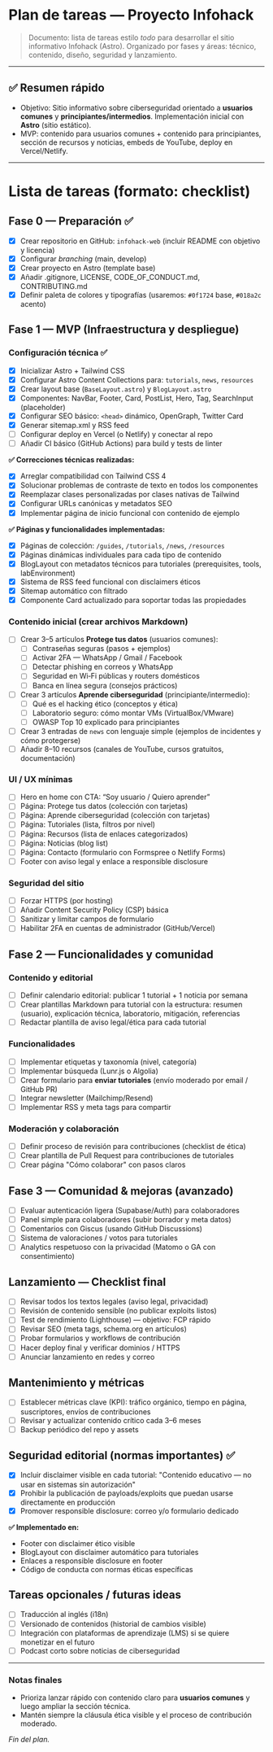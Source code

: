 # Plan de tareas — Proyecto **Infohack**

> Documento: lista de tareas estilo *todo* para desarrollar el sitio informativo Infohack (Astro). Organizado por fases y áreas: técnico, contenido, diseño, seguridad y lanzamiento.

---

## ✅ Resumen rápido

- Objetivo: Sitio informativo sobre ciberseguridad orientado a **usuarios comunes** y **principiantes/intermedios**. Implementación inicial con **Astro** (sitio estático).
- MVP: contenido para usuarios comunes + contenido para principiantes, sección de recursos y noticias, embeds de YouTube, deploy en Vercel/Netlify.

---

# Lista de tareas (formato: checklist)

## Fase 0 — Preparación ✅
- [x] Crear repositorio en GitHub: `infohack-web` (incluir README con objetivo y licencia)
- [x] Configurar _branching_ (main, develop)
- [x] Crear proyecto en Astro (template base)
- [x] Añadir .gitignore, LICENSE, CODE_OF_CONDUCT.md, CONTRIBUTING.md
- [x] Definir paleta de colores y tipografías (usaremos: `#0f1724` base, `#018a2c` acento)

## Fase 1 — MVP (Infraestructura y despliegue)
### Configuración técnica ✅
- [x] Inicializar Astro + Tailwind CSS
- [x] Configurar Astro Content Collections para: `tutorials`, `news`, `resources`
- [x] Crear layout base (`BaseLayout.astro`) y `BlogLayout.astro`
- [x] Componentes: NavBar, Footer, Card, PostList, Hero, Tag, SearchInput (placeholder)
- [x] Configurar SEO básico: `<head>` dinámico, OpenGraph, Twitter Card
- [x] Generar sitemap.xml y RSS feed
- [ ] Configurar deploy en Vercel (o Netlify) y conectar al repo
- [ ] Añadir CI básico (GitHub Actions) para build y tests de linter

**✅ Correcciones técnicas realizadas:**
- [x] Arreglar compatibilidad con Tailwind CSS 4
- [x] Solucionar problemas de contraste de texto en todos los componentes
- [x] Reemplazar clases personalizadas por clases nativas de Tailwind
- [x] Configurar URLs canónicas y metadatos SEO
- [x] Implementar página de inicio funcional con contenido de ejemplo

**✅ Páginas y funcionalidades implementadas:**
- [x] Páginas de colección: `/guides`, `/tutorials`, `/news`, `/resources`
- [x] Páginas dinámicas individuales para cada tipo de contenido
- [x] BlogLayout con metadatos técnicos para tutoriales (prerequisites, tools, labEnvironment)
- [x] Sistema de RSS feed funcional con disclaimers éticos
- [x] Sitemap automático con filtrado
- [x] Componente Card actualizado para soportar todas las propiedades

### Contenido inicial (crear archivos Markdown)
- [ ] Crear 3–5 artículos **Protege tus datos** (usuarios comunes):
  - [ ] Contraseñas seguras (pasos + ejemplos)
  - [ ] Activar 2FA — WhatsApp / Gmail / Facebook
  - [ ] Detectar phishing en correos y WhatsApp
  - [ ] Seguridad en Wi‑Fi públicas y routers domésticos
  - [ ] Banca en línea segura (consejos prácticos)
- [ ] Crear 3 artículos **Aprende ciberseguridad** (principiante/intermedio):
  - [ ] Qué es el hacking ético (conceptos y ética)
  - [ ] Laboratorio seguro: cómo montar VMs (VirtualBox/VMware)
  - [ ] OWASP Top 10 explicado para principiantes
- [ ] Crear 3 entradas de `news` con lenguaje simple (ejemplos de incidentes y cómo protegerse)
- [ ] Añadir 8–10 recursos (canales de YouTube, cursos gratuitos, documentación)

### UI / UX mínimas
- [ ] Hero en home con CTA: “Soy usuario / Quiero aprender”
- [ ] Página: Protege tus datos (colección con tarjetas)
- [ ] Página: Aprende ciberseguridad (colección con tarjetas)
- [ ] Página: Tutoriales (lista, filtros por nivel)
- [ ] Página: Recursos (lista de enlaces categorizados)
- [ ] Página: Noticias (blog list)
- [ ] Página: Contacto (formulario con Formspree o Netlify Forms)
- [ ] Footer con aviso legal y enlace a responsible disclosure

### Seguridad del sitio
- [ ] Forzar HTTPS (por hosting)
- [ ] Añadir Content Security Policy (CSP) básica
- [ ] Sanitizar y limitar campos de formulario
- [ ] Habilitar 2FA en cuentas de administrador (GitHub/Vercel)

## Fase 2 — Funcionalidades y comunidad
### Contenido y editorial
- [ ] Definir calendario editorial: publicar 1 tutorial + 1 noticia por semana
- [ ] Crear plantillas Markdown para tutorial con la estructura: resumen (usuario), explicación técnica, laboratorio, mitigación, referencias
- [ ] Redactar plantilla de aviso legal/ética para cada tutorial

### Funcionalidades
- [ ] Implementar etiquetas y taxonomía (nivel, categoría)
- [ ] Implementar búsqueda (Lunr.js o Algolia)
- [ ] Crear formulario para **enviar tutoriales** (envío moderado por email / GitHub PR)
- [ ] Integrar newsletter (Mailchimp/Resend)
- [ ] Implementar RSS y meta tags para compartir

### Moderación y colaboración
- [ ] Definir proceso de revisión para contribuciones (checklist de ética)
- [ ] Crear plantilla de Pull Request para contribuciones de tutoriales
- [ ] Crear página "Cómo colaborar" con pasos claros

## Fase 3 — Comunidad & mejoras (avanzado)
- [ ] Evaluar autenticación ligera (Supabase/Auth) para colaboradores
- [ ] Panel simple para colaboradores (subir borrador y meta datos)
- [ ] Comentarios con Giscus (usando GitHub Discussions)
- [ ] Sistema de valoraciones / votos para tutoriales
- [ ] Analytics respetuoso con la privacidad (Matomo o GA con consentimiento)

## Lanzamiento — Checklist final
- [ ] Revisar todos los textos legales (aviso legal, privacidad)
- [ ] Revisión de contenido sensible (no publicar exploits listos)
- [ ] Test de rendimiento (Lighthouse) — objetivo: FCP rápido
- [ ] Revisar SEO (meta tags, schema.org en artículos)
- [ ] Probar formularios y workflows de contribución
- [ ] Hacer deploy final y verificar dominios / HTTPS
- [ ] Anunciar lanzamiento en redes y correo

## Mantenimiento y métricas
- [ ] Establecer métricas clave (KPI): tráfico orgánico, tiempo en página, suscriptores, envíos de contribuciones
- [ ] Revisar y actualizar contenido crítico cada 3–6 meses
- [ ] Backup periódico del repo y assets

## Seguridad editorial (normas importantes) ✅
- [x] Incluir disclaimer visible en cada tutorial: "Contenido educativo — no usar en sistemas sin autorización"
- [x] Prohibir la publicación de payloads/exploits que puedan usarse directamente en producción  
- [x] Promover responsible disclosure: correo y/o formulario dedicado

**✅ Implementado en:**
- Footer con disclaimer ético visible
- BlogLayout con disclaimer automático para tutoriales
- Enlaces a responsible disclosure en footer
- Código de conducta con normas éticas específicas

## Tareas opcionales / futuras ideas
- [ ] Traducción al inglés (i18n)
- [ ] Versionado de contenidos (historial de cambios visible)
- [ ] Integración con plataformas de aprendizaje (LMS) si se quiere monetizar en el futuro
- [ ] Podcast corto sobre noticias de ciberseguridad

---

### Notas finales
- Prioriza lanzar rápido con contenido claro para **usuarios comunes** y luego ampliar la sección técnica.
- Mantén siempre la cláusula ética visible y el proceso de contribución moderado.

*Fin del plan.*

